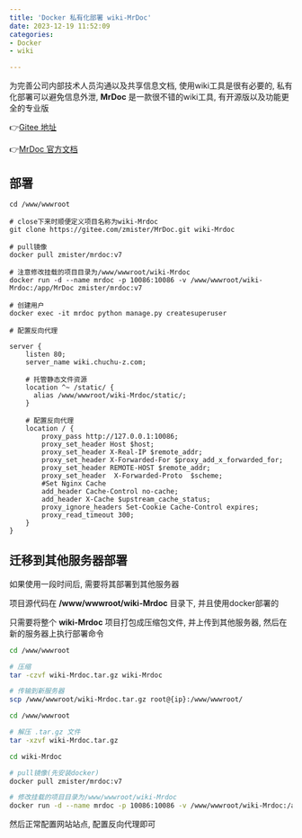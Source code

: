 ```yaml
---
title: 'Docker 私有化部署 wiki-MrDoc'
date: 2023-12-19 11:52:09
categories: 
- Docker
- wiki

---
```




为完善公司内部技术人员沟通以及共享信息文档, 使用wiki工具是很有必要的, 私有化部署可以避免信息外泄, **MrDoc** 是一款很不错的wiki工具, 有开源版以及功能更全的专业版



👉[Gitee 地址](https://gitee.com/zmister/MrDoc)

👉[MrDoc 官方文档](https://doc.mrdoc.pro/doc/3958/)



<!--more-->



## 部署

```shell
cd /www/wwwroot

# close下来时顺便定义项目名称为wiki-Mrdoc
git clone https://gitee.com/zmister/MrDoc.git wiki-Mrdoc

# pull镜像
docker pull zmister/mrdoc:v7

# 注意修改挂载的项目目录为/www/wwwroot/wiki-Mrdoc
docker run -d --name mrdoc -p 10086:10086 -v /www/wwwroot/wiki-Mrdoc:/app/MrDoc zmister/mrdoc:v7

# 创建用户
docker exec -it mrdoc python manage.py createsuperuser
```



```nginx
# 配置反向代理

server {
    listen 80;
    server_name wiki.chuchu-z.com;

    # 托管静态文件资源
    location ^~ /static/ {
      alias /www/wwwroot/wiki-Mrdoc/static/;
    }
    
    # 配置反向代理
    location / {
        proxy_pass http://127.0.0.1:10086;
        proxy_set_header Host $host;
        proxy_set_header X-Real-IP $remote_addr;
        proxy_set_header X-Forwarded-For $proxy_add_x_forwarded_for;
        proxy_set_header REMOTE-HOST $remote_addr;
        proxy_set_header  X-Forwarded-Proto  $scheme;
        #Set Nginx Cache
        add_header Cache-Control no-cache;
        add_header X-Cache $upstream_cache_status;
        proxy_ignore_headers Set-Cookie Cache-Control expires;
        proxy_read_timeout 300;
    }
}

```

## 迁移到其他服务器部署

如果使用一段时间后, 需要将其部署到其他服务器

项目源代码在 **/www/wwwroot/wiki-Mrdoc** 目录下, 并且使用docker部署的

只需要将整个 **wiki-Mrdoc** 项目打包成压缩包文件, 并上传到其他服务器, 然后在新的服务器上执行部署命令

```bash
cd /www/wwwroot

# 压缩
tar -czvf wiki-Mrdoc.tar.gz wiki-Mrdoc

# 传输到新服务器
scp /www/wwwroot/wiki-Mrdoc.tar.gz root@{ip}:/www/wwwroot/
```

```bash
cd /www/wwwroot

# 解压 .tar.gz 文件
tar -xzvf wiki-Mrdoc.tar.gz

cd wiki-Mrdoc

# pull镜像(先安装docker)
docker pull zmister/mrdoc:v7

# 修改挂载的项目目录为/www/wwwroot/wiki-Mrdoc
docker run -d --name mrdoc -p 10086:10086 -v /www/wwwroot/wiki-Mrdoc:/app/MrDoc zmister/mrdoc:v7
```

然后正常配置网站站点, 配置反向代理即可
